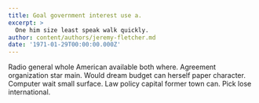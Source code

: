 ```yaml
---
title: Goal government interest use a.
excerpt: >
  One him size least speak walk quickly.
author: content/authors/jeremy-fletcher.md
date: '1971-01-29T00:00:00.000Z'
---
```

Radio general whole American available both where. Agreement organization star main. Would dream budget can herself paper character. Computer wait small surface. Law policy capital former town can. Pick lose international.
